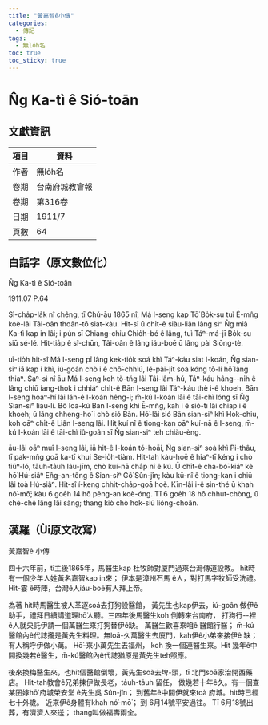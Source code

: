 ```yaml
---
title: "黃嘉智ê小傳"
categories:
  - 傳記
tags:
  - 無lo̍h名
toc: true
toc_sticky: true
---
```


# N̂g Ka-tì ê Sió-toān

## 文獻資訊

| 項目 | 資料 |
|---|---|
| 作者 | 無lo̍h名 |
| 卷期 | 台南府城教會報 |
| 卷期 | 第316卷 |
| 日期 | 1911/7 |
| 頁數 | 64 |

## 白話字（原文數位化）

N̂g Ka-tì ê Sió-toān

1911.07 P.64

Sì-cha̍p-la̍k nî chêng, tī Chú-āu 1865 nî, Má I-seng kap Tō͘ Bo̍k-su tuì Ē-mn̂g koè-lâi Tâi-oân thoân-tō siat-kàu. Hit-sî ū chi̍t-ê siàu-liân lâng sìⁿ N̂g miâ Ka-tì kap in lâi; i pún sī Chiang-chiu Chio̍h-bé ê lâng, tuì Táⁿ-má-jī Bo̍k-su siū sé-lé. Hit-tia̍p ê sî-chūn, Tâi-oân ê lâng iáu-boē ū lâng pài Siōng-tè.

uī-tio̍h hit-sî Má I-seng pī lâng kek-tio̍k soá khì Táⁿ-káu siat I-koán, N̂g sian-siⁿ iā kap i khì, iú-goân chò i ê chō͘-chhiú, lé-pài-ji̍t soà kóng tō-lí hō͘ lâng thiaⁿ. Saⁿ-sì nî āu Má I-seng koh tò-tńg lâi Tâi-lâm-hú, Táⁿ-káu hâng--ni̍h ê lâng chiū iang-thok i chhiáⁿ chi̍t-ê Bān I-seng lâi Táⁿ-káu thè i-ê khoeh. Bān I-seng hoaⁿ-hí lâi lán-ê I-koán hêng-i; m̄-kú I-koán lāi ê tāi-chì lóng sī N̂g Sian-siⁿ liāu-lí. Bô loā-kú Bān I-seng khì Ē-mn̂g, kah i ê sió-tī lâi chiap i ê khoeh; ū lâng chheng-ho͘ i chò sió Bān. Hō͘-lâi sió Bān sian-siⁿ khì Hok-chiu, koh oāⁿ chi̍t-ê Liân I-seng lâi. Hit kuí nî ê tiong-kan oāⁿ kuí-nā ê I-seng, m̄-kú I-koán lāi ê tāi-chì iû-goân sī N̂g sian-siⁿ teh chiàu-èng.

āu-lâi oāⁿ muî I-seng lâi, iā hit-ê I-koán tó-hoāi, N̂g sian-siⁿ soà khì Pi-thâu, tī pak-mn̂g goā ka-tī khui Se-io̍h-tiàm. Hit-tah kàu-hoē ê hiaⁿ-tī kéng i chò tiúⁿ-ló, ta̍uh-ta̍uh lâu-jīm, chò kuí-nā cha̍p nî ê kú. Ū chi̍t-ê cha-bó͘-kiáⁿ kè hō͘ Hú-siâⁿ En̂g-an-tông ê Sian-siⁿ Gô͘ Sûn-jîn; kàu kū-nî ê tiong-kan i chiū lâi toà Hú-siâⁿ. Hit-sî í-keng chhit-cha̍p-goā hoè. Kīn-lâi i-ê sin-thé ū khah nó͘-mō͘; kàu 6 goe̍h 14 hō pêng-an koè-óng. Tī 6 goe̍h 18 hō chhut-chòng, ū chē-chē lâng lâi sàng; thang kiò chò hok-siū lióng-choân.

## 漢羅（Ùi原文改寫）

黃嘉智ê 小傳

四十六年前，tī主後1865年，馬醫生kap 杜牧師對廈門過來台灣傳道設教。 hit時有一個少年人姓黃名嘉智kap in來； 伊本是漳州石馬 ê人，對打馬字牧師受洗禮。 Hit-霎 ê時陣，台灣ê人iáu-boē有人拜上帝。

為著 hit時馬醫生被人革逐soá去打狗設醫館， 黃先生也kap伊去，iú-goân 做伊ê 助手，禮拜日續講道理hō͘人聽。三四年後馬醫生koh 倒轉來台南府， 打狗行--裡 ê人就央託伊請一個萬醫生來打狗替伊ê缺。 萬醫生歡喜來咱ê 醫館行醫； m̄-kú 醫館內ê代誌攏是黃先生料理。無loā-久萬醫生去廈門，kah伊ê小弟來接伊ê 缺；有人稱呼伊做小萬。 Hō͘-來小萬先生去福州， koh 換一個連醫生來。Hit 幾年ê中間換幾若ê醫生，m̄-kú醫館內ê代誌猶原是黃先生teh照應。

後來換梅醫生來，也hit個醫館倒壞，黃先生soà去埤-頭，tī 北門soā家治開西藥店。 Hit-tah教會ê兄弟揀伊做長老，ta̍uh-ta̍uh 留任， 做幾若十年ê久。有一個查某囝嫁hō͘ 府城榮安堂 ê先生吳 Sûn-jîn； 到舊年ê中間伊就來toà 府城。hit時已經七十外歲。 近來伊ê身體有khah nó͘-mō͘； 到 6月14號平安過往。 Tī 6月18號出葬，有濟濟人來送； thang叫做福壽兩全。
